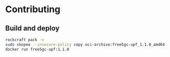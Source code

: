 # Contributing

## Build and deploy

```bash
rockcraft pack -v
sudo skopeo --insecure-policy copy oci-archive:free5gc-upf_1.1.0_amd64.rock docker-daemon:free5gc-upf:1.1.0
docker run free5gc-upf:1.1.0
```
